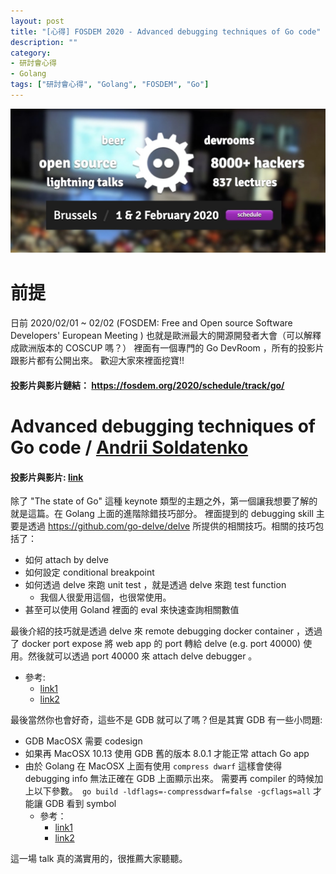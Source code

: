 ```yaml
---
layout: post
title: "[心得] FOSDEM 2020 - Advanced debugging techniques of Go code"
description: ""
category: 
- 研討會心得
- Golang
tags: ["研討會心得", "Golang", "FOSDEM", "Go"]
---
```


![](../images/2020/0210-1.jpg)


# 前提

日前 2020/02/01 ~ 02/02 (FOSDEM: Free and Open source Software Developers' European Meeting ) 
也就是歐洲最大的開源開發者大會（可以解釋成歐洲版本的 COSCUP 嗎？）
裡面有一個專門的 Go DevRoom ，所有的投影片跟影片都有公開出來。
歡迎大家來裡面挖寶!!



#### 投影片與影片鏈結： https://fosdem.org/2020/schedule/track/go/ 



# Advanced debugging techniques of Go code / [Andrii Soldatenko](https://fosdem.org/2020/schedule/speaker/andrii_soldatenko/)

#### 投影片與影片: [link](https://fosdem.org/2020/schedule/event/advanceddebugginggo/) 

除了 "The state of Go" 這種 keynote 類型的主題之外，第一個讓我想要了解的就是這篇。在 Golang 上面的進階除錯技巧部分。 裡面提到的 debugging skill 主要是透過 https://github.com/go-delve/delve 所提供的相關技巧。相關的技巧包括了：

- 如何 attach by delve
- 如何設定 conditional breakpoint
- 如何透過 delve 來跑 unit test ，就是透過 delve 來跑 test function 
  - 我個人很愛用這個，也很常使用。
- 甚至可以使用 Goland 裡面的 eval 來快速查詢相關數值

最後介紹的技巧就是透過 delve 來 remote debugging docker container ，透過了 docker port expose 將 web app 的 port 轉給 delve (e.g. port 40000) 使用。然後就可以透過 port 40000 來 attach delve debugger 。

- 參考:
  - [link1](https://blog.jetbrains.com/go/2018/04/30/debugging-containerized-go-applications/)
  - [link2](https://medium.com/@kaperys/delve-into-docker-d6c92be2f823)

最後當然你也會好奇，這些不是 GDB 就可以了嗎？但是其實 GDB 有一些小問題:

- GDB MacOSX 需要 codesign 
- 如果再 MacOSX 10.13 使用 GDB 舊的版本 8.0.1 才能正常 attach Go app
- 由於 Golang 在 MacOSX 上面有使用 `compress dwarf` 這樣會使得 debugging info 無法正確在 GDB 上面顯示出來。 需要再 compiler 的時候加上以下參數。` go build -ldflags=-compressdwarf=false -gcflags=all` 才能讓 GDB 看到 symbol 
  - 參考：
    - [link1](https://github.com/golang/go/issues/11799)
    - [link2](https://github.com/golang/go/issues/27918)

這一場 talk 真的滿實用的，很推薦大家聽聽。

